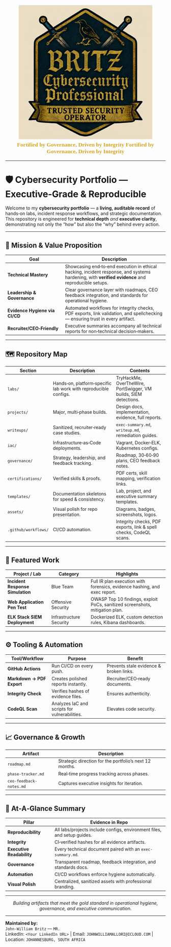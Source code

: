 <p align="center">
  <img src="assets/diagrams/executive-badge.svg.png"
       alt="Britz — Trusted Security Operator"
       width="420">
</p>

<p align="center" style="font-family: 'Old English Text MT', 'UnifrakturCook', serif; font-size: 1.25em; color: goldenrod; margin-top: -10px;">
<strong>Fortified by Governance, Driven by Integrity</strong>
  <strong>Fortified by Governance, Driven by Integrity</strong>
</p>

---

# 🛡️ Cybersecurity Portfolio — Executive‑Grade & Reproducible

Welcome to my **cybersecurity portfolio** — a **living, auditable record** of hands‑on labs, incident response workflows, and strategic documentation.  
This repository is engineered for **technical depth** *and* **executive clarity**, demonstrating not only the “how” but also the “why” behind every action.

---

## 📌 Mission & Value Proposition

| Goal | Description |
|------|-------------|
| **Technical Mastery** | Showcasing end‑to‑end execution in ethical hacking, incident response, and systems hardening, with **verified evidence** and reproducible setups. |
| **Leadership & Governance** | Clear governance layer with roadmaps, CEO feedback integration, and standards for operational hygiene. |
| **Evidence Hygiene via CI/CD** | Automated workflows for integrity checks, PDF exports, link validation, and spellchecking — ensuring trust in every artifact. |
| **Recruiter/CEO‑Friendly** | Executive summaries accompany all technical reports for non‑technical decision‑makers. |

---

## 🗺️ Repository Map

| Section | Description | Contents |
|---------|-------------|----------|
| `labs/` | Hands‑on, platform‑specific lab work with reproducible configs. | TryHackMe, OverTheWire, PortSwigger, VM builds, SIEM detections. |
| `projects/` | Major, multi‑phase builds. | Design docs, implementation, evidence, full reports. |
| `writeups/` | Sanitized, recruiter‑ready case studies. | `exec-summary.md`, `writeup.md`, remediation guides. |
| `iac/` | Infrastructure‑as‑Code deployments. | Vagrant, Docker‑ELK, Kubernetes configs. |
| `governance/` | Strategy, leadership, and feedback tracking. | Roadmap, 30‑60‑90 plans, CEO feedback notes. |
| `certifications/` | Verified skills & proofs. | PDF certs, skill mapping, verification links. |
| `templates/` | Documentation skeletons for speed & consistency. | Lab, project, and executive summary templates. |
| `assets/` | Visual polish for repo presentation. | Diagrams, badges, screenshots, logos. |
| `.github/workflows/` | CI/CD automation. | Integrity checks, PDF exports, link & spell checks, CodeQL scans. |

---

## 💼 Featured Work

| Project / Lab | Category | Highlights |
|---------------|----------|------------|
| **Incident Response Simulation** | Blue Team | Full IR plan execution with forensics, evidence hashing, and exec report. |
| **Web Application Pen Test** | Offensive Security | OWASP Top 10 findings, exploit PoCs, sanitized screenshots, mitigation plan. |
| **ELK Stack SIEM Deployment** | Infrastructure Security | Dockerized ELK, custom detection rules, Kibana dashboards. |

---

## ⚙️ Tooling & Automation

| Tool/Workflow | Purpose | Benefit |
|---------------|---------|---------|
| **GitHub Actions** | Run CI/CD on every push. | Prevents stale evidence & broken links. |
| **Markdown → PDF Export** | Creates polished reports instantly. | Recruiter/CEO‑ready documents. |
| **Integrity Check** | Verifies hashes of evidence files. | Ensures authenticity. |
| **CodeQL Scan** | Analyzes IaC and scripts for vulnerabilities. | Elevates code security. |

---

## 📈 Governance & Growth

| Artifact | Description |
|----------|-------------|
| `roadmap.md` | Strategic direction for the portfolio’s next 12 months. |
| `phase-tracker.md` | Real‑time progress tracking across phases. |
| `ceo-feedback-notes.md` | Captures executive insights for iteration. |

---

## 🧾 At‑A‑Glance Summary

| Pillar | Evidence in Repo |
|--------|------------------|
| **Reproducibility** | All labs/projects include configs, environment files, and setup guides. |
| **Integrity** | CI‑verified hashes for all evidence artifacts. |
| **Executive Readability** | Every technical document paired with an `exec-summary.md`. |
| **Governance** | Transparent roadmap, feedback integration, and standards docs. |
| **Automation** | CI/CD workflows enforce hygiene automatically. |
| **Visual Polish** | Centralized, sanitized assets with professional branding. |

---

<p align="center">
  <em>Building artifacts that meet the gold standard in operational hygiene, governance, and executive communication.</em>
</p>

---

**Maintained by:**  
`John-William Britz` — `MR.`  
LinkedIn: `<Your LinkedIn URL>` 
| Email: `JOHNWILLIAMALLORI@ICLOUD.COM` 
| Location: `JOHANNESBURG, SOUTH AFRICA`
